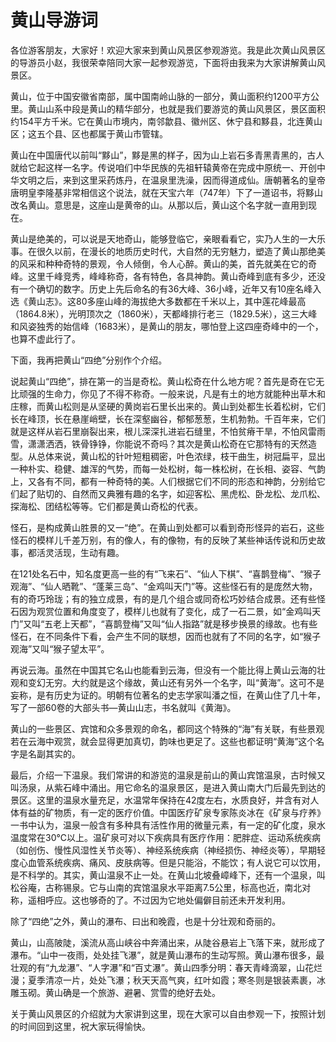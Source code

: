 # 黄山导游词  
各位游客朋友，大家好！欢迎大家来到黄山风景区参观游览。我是此次黄山风景区的导游员小赵，我很荣幸陪同大家一起参观游览，下面将由我来为大家讲解黄山风景区。  

黄山，位于中国安徽省南部，属中国南岭山脉的一部分，黄山面积约1200平方公里。黄山山系中段是黄山的精华部分，也就是我们要游览的黄山风景区，景区面积约154平方千米。它在黄山市境内，南邻歙县、徽州区、休宁县和黟县，北连黄山区；这五个县、区也都属于黄山市管辖。  

黄山在中国唐代以前叫“黟山”，黟是黑的样子，因为山上岩石多青黑青黑的，古人就给它起这样一名字。传说咱们中华民族的先祖轩辕黄帝在完成中原统一、开创中华文明之后，来到这里采药炼丹，在温泉里洗澡，因而得道成仙。唐朝著名的皇帝唐明皇李隆基非常相信这个说法，就在天宝六年（747年）下了一道诏书，将黟山改名黄山。意思是，这座山是黄帝的山。从那以后，黄山这个名字就一直用到现在。  

黄山是绝美的，可以说是天地奇山，能够登临它，亲眼看看它，实乃人生的一大乐事。在很久以前，在漫长的地质历史时代，大自然的无穷魅力，塑造了黄山那绝美的风采和种种奇特的景观，令人倾倒，令人心醉。黄山的美，首先就美在它的奇峰。这里千峰竞秀，峰峰称奇，各有特色，各具神韵。黄山奇峰到底有多少，还没有一个确切的数字。历史上先后命名的有36大峰、36小峰，近年又有10座名峰入选《黄山志》。这80多座山峰的海拔绝大多数都在千米以上，其中莲花峰最高（1864.8米），光明顶次之（1860米），天都峰排行老三（1829.5米），这三大峰和风姿独秀的始信峰（1683米），是黄山的朋友，哪怕登上这四座奇峰中的一个，也算不虚此行了。  

下面，我再把黄山“四绝”分别作个介绍。  

说起黄山“四绝”，排在第一的当是奇松。黄山松奇在什么地方呢？首先是奇在它无比顽强的生命力，你见了不得不称奇。一般来说，凡是有土的地方就能种出草木和庄稼，而黄山松则是从坚硬的黄岗岩石里长出来的。黄山到处都生长着松树，它们长在峰顶，长在悬崖峭壁，长在深壑幽谷，郁郁葱葱，生机勃勃。千百年来，它们就是这样从岩石里崩裂出来，根儿深深扎进岩石缝里，不怕贫瘠干旱，不怕风雷雨雪，潇潇洒洒，铁骨铮铮，你能说不奇吗？其次是黄山松奇在它那特有的天然造型。从总体来说，黄山松的针叶短粗稠密，叶色浓绿，枝干曲生，树冠扁平，显出一种朴实、稳健、雄浑的气势，而每一处松树，每一株松树，在长相、姿容、气韵上，又各有不同，都有一种奇特的美。人们根据它们不同的形态和神韵，分别给它们起了贴切的、自然而又典雅有趣的名字，如迎客松、黑虎松、卧龙松、龙爪松、探海松、团结松等等。它们都是黄山奇松的代表。  

怪石，是构成黄山胜景的又一“绝”。在黄山到处都可以看到奇形怪异的岩石，这些怪石的模样儿千差万别，有的像人，有的像物，有的反映了某些神话传说和历史故事，都活灵活现，生动有趣。  

在121处名石中，知名度更高一些的有“飞来石”、“仙人下棋”、“喜鹊登梅”、“猴子观海”、“仙人晒靴”、“蓬莱三岛”、“金鸡叫天门”等。这些怪石有的是庞然大物，有的奇巧玲珑；有的独立成景，有的是几个组合或同奇松巧妙结合成景。还有些怪石因为观赏位置和角度变了，模样儿也就有了变化，成了一石二景，如“金鸡叫天门”又叫“五老上天都”，“喜鹊登梅”又叫“仙人指路”就是移步换景的缘故。也有些怪石，在不同条件下看，会产生不同的联想，因而也就有了不同的名字，如“猴子观海”又叫“猴子望太平”。  

再说云海。虽然在中国其它名山也能看到云海，但没有一个能比得上黄山云海的壮观和变幻无穷。大约就是这个缘故，黄山还有另外一个名字，叫“黄海”。这可不是妄称，是有历史为证的。明朝有位著名的史志学家叫潘之恒，在黄山住了几十年，写了一部60卷的大部头书—黄山山志，书名就叫《黄海》。  

黄山的一些景区、宾馆和众多景观的命名，都同这个特殊的“海”有关联，有些景观若在云海中观赏，就会显得更加真切，韵味也更足了。这些也都证明“黄海”这个名字是名副其实的。  

最后，介绍一下温泉。我们常讲的和游览的温泉是前山的黄山宾馆温泉，古时候又叫汤泉，从紫石峰中涌出。用它命名的温泉景区，是进入黄山南大门后最先到达的景区。这里的温泉水量充足，水温常年保持在42度左右，水质良好，并含有对人体有益的矿物质，有一定的医疗价值。中国医疗矿泉专家陈炎冰在《矿泉与疗养》一书中认为，温泉一般含有多种具有活性作用的微量元素，有一定的矿化度，泉水温度常在30℃以上。温矿泉可对以下疾病具有医疗作用：肥胖症、运动系统疾病（如创伤、慢性风湿性关节炎等）、神经系统疾病（神经损伤、神经炎等），早期轻度心血管系统疾病、痛风、皮肤病等。但是只能浴，不能饮；有人说它可以饮用，是不科学的。其实，黄山温泉不止一处。在黄山北坡叠嶂峰下，还有一个温泉，叫松谷庵，古称锡泉。它与山南的宾馆温泉水平距离7.5公里，标高也近，南北对称，遥相呼应。这也够奇的了。不过因为它地处偏僻目前还未开发利用。  

除了“四绝”之外，黄山的瀑布、曰出和晚霞，也是十分壮观和奇丽的。  

黄山，山高陂陡，溪流从高山峡谷中奔涌出来，从陡谷悬岩上飞落下来，就形成了瀑布。“山中一夜雨，处处挂飞瀑”，就是黄山瀑布的生动写照。黄山瀑布很多，最壮观的有“九龙瀑”、“人字瀑”和“百丈瀑”。黄山四季分明：春天青峰滴翠，山花烂漫；夏季清凉一片，处处飞瀑；秋天天高气爽，红叶如霞；寒冬则是银装素裹，冰雕玉砌。黄山确是一个旅游、避暑、赏雪的绝好去处。  

关于黄山风景区的介绍就为大家讲到这里，现在大家可以自由参观一下，按照计划的时间回到这里，祝大家玩得愉快。  

